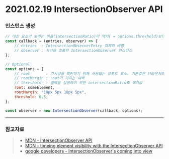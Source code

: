 # 2021.02.19 IntersectionObserver API









### 인스턴스 생성

``` js
// 대상 요소가 보이는 비율(intersectionRatio)이 역치( = options.threshold)보다 클 때 호출되는 함수
const callback = (entries, observer) => {
    // entries  : IntersectionObserverEntry 객체의 배열
    // observer : 자신을 호출한 IntersectionObserver 인스턴스
};

// Optional
const options = {
    // root       : 가시성을 확인하기 위해 사용되는 뷰포트 요소. 기본값은 브라우저의 뷰포트
    // rootMargin : root가 가지는 여백
    // threshold  : 콜백을 실행하기 위한 intersectionRatio의 역치값
    root: someElement,
    rootMargin: "10px 5px 10px 5px",
    threshold: 0.5,
};

const observer = new IntersectionObserver(callback, options);
```





---

### 참고자료

> - [MDN - IntersectionObserver API](https://developer.mozilla.org/ko/docs/Web/API/Intersection_Observer_API)
> - [MDN - timeing element visibility with the IntersectionObserver API](https://developer.mozilla.org/en-US/docs/Web/API/Intersection_Observer_API/Timing_element_visibility)
> - [google developers - IntersectionObserver's coming into view](https://developers.google.com/web/updates/2016/04/intersectionobserver)